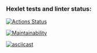 ### Hexlet tests and linter status:
[![Actions Status](https://github.com/fairwind2k/backend-project-44/workflows/hexlet-check/badge.svg)](https://github.com/fairwind2k/backend-project-44/actions)


[![Maintainability](https://api.codeclimate.com/v1/badges/1cb0fd7a7182d848adf8/maintainability)](https://codeclimate.com/github/fairwind2k/backend-project-44/maintainability)

[![asciicast](https://asciinema.org/a/bmgMUduLCCCFJqFhw8aRW2QS4.svg)](https://asciinema.org/a/bmgMUduLCCCFJqFhw8aRW2QS4)